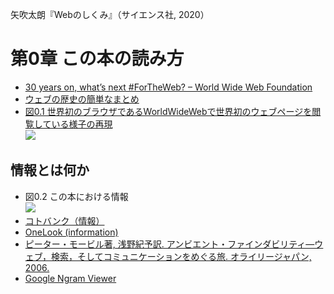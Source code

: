 矢吹太朗『Webのしくみ』（サイエンス社, 2020）

# 第0章 この本の読み方

- [30 years on, what’s next #ForTheWeb? – World Wide Web Foundation](https://webfoundation.org/2019/03/web-birthday-30/)
- [ウェブの歴史の簡単なまとめ](https://www.w3.org/History.html)
- [図0.1 世界初のブラウザであるWorldWideWebで世界初のウェブページを閲覧している様子の再現<br>![](figures/00-1.png)](https://worldwideweb.cern.ch)

## 情報とは何か

- 図0.2 この本における情報<br>![](figures/00-2.svg)
- [コトバンク（情報）](https://kotobank.jp/word/情報-79825)
- [OneLook (information)](https://onelook.com/?w=information)
- [ピーター・モービル著, 浅野紀予訳. アンビエント・ファインダビリティ&mdash;ウェブ，検索，そしてコミュニケーションをめぐる旅. オライリージャパン, 2006.](https://calil.jp/book/4873112834)
- [Google Ngram Viewer](https://books.google.com/ngrams)
